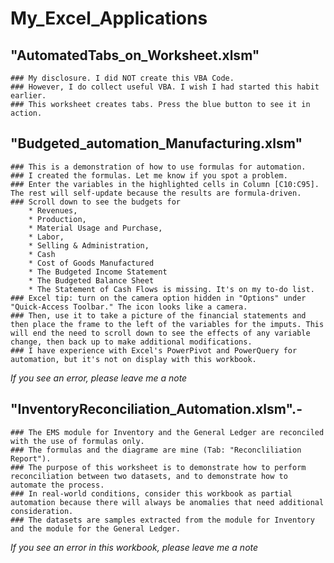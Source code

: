 # My_Excel_Applications
## "AutomatedTabs_on_Worksheet.xlsm" 
    ### My disclosure. I did NOT create this VBA Code. 
    ### However, I do collect useful VBA. I wish I had started this habit earlier.
    ### This worksheet creates tabs. Press the blue button to see it in action.
    
## "Budgeted_automation_Manufacturing.xlsm" 
    ### This is a demonstration of how to use formulas for automation.
    ### I created the formulas. Let me know if you spot a problem.
    ### Enter the variables in the highlighted cells in Column [C10:C95]. The rest will self-update because the results are formula-driven.
    ### Scroll down to see the budgets for 
        * Revenues, 
        * Production, 
        * Material Usage and Purchase, 
        * Labor, 
        * Selling & Administration, 
        * Cash
        * Cost of Goods Manufactured
        * The Budgeted Income Statement
        * The Budgeted Balance Sheet
        * The Statement of Cash Flows is missing. It's on my to-do list.
    ### Excel tip: turn on the camera option hidden in "Options" under "Quick-Access Toolbar." The icon looks like a camera.
    ### Then, use it to take a picture of the financial statements and then place the frame to the left of the variables for the imputs. This will end the need to scroll down to see the effects of any variable change, then back up to make additional modifications.
    ### I have experience with Excel's PowerPivot and PowerQuery for automation, but it's not on display with this workbook.

*If you see an error, please leave me a note*
    
## "InventoryReconciliation_Automation.xlsm".- 
    ### The EMS module for Inventory and the General Ledger are reconciled with the use of formulas only. 
    ### The formulas and the diagrame are mine (Tab: "Reconcliliation Report"). 
    ### The purpose of this worksheet is to demonstrate how to perform reconciliation between two datasets, and to demonstrate how to automate the process.
    ### In real-world conditions, consider this workbook as partial automation because there will always be anomalies that need additional consideration.
    ### The datasets are samples extracted from the module for Inventory and the module for the General Ledger.

*If you see an error in this workbook, please leave me a note*
